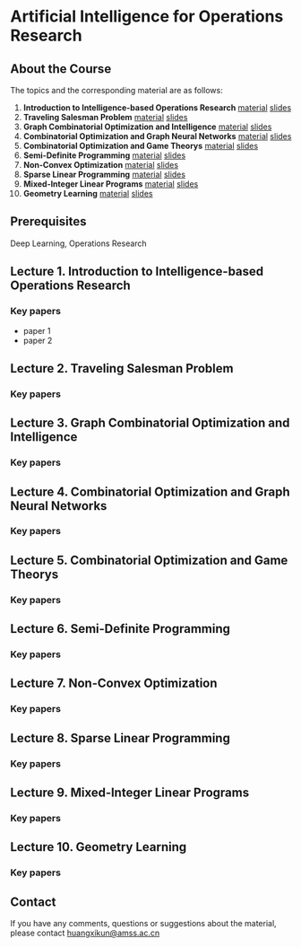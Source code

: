 # Artificial Intelligence for Operations Research

## About the Course

The topics and the corresponding material are as follows:
 1. **Introduction to Intelligence-based Operations Research**  [material](#) [slides](./course_files/lecture_slides/lecture1.pdf)
 1. **Traveling Salesman Problem**  [material](#) [slides](./course_files/lecture_slides/lecture2.pdf)
 1. **Graph Combinatorial Optimization and Intelligence**  [material](#) [slides](./course_files/lecture_slides/lecture3.pdf)
 1. **Combinatorial Optimization and Graph Neural Networks**  [material](#) [slides](./course_files/lecture_slides/lecture4.pdf)
 1. **Combinatorial Optimization and Game Theorys**  [material](#) [slides](./course_files/lecture_slides/lecture5.pdf)
 1. **Semi-Definite Programming**  [material](#) [slides](./course_files/lecture_slides/lecture6.pdf)
 1. **Non-Convex Optimization**  [material](#) [slides](./course_files/lecture_slides/lecture7.pdf)
 1. **Sparse Linear Programming**  [material](#) [slides](./course_files/lecture_slides/lecture8.pdf)
 1. **Mixed-Integer Linear Programs**  [material](#) [slides](./course_files/lecture_slides/lecture9.pdf)
 1. **Geometry Learning**  [material](#) [slides](./course_files/lecture_slides/lecture10.pdf) 

##  Prerequisites

Deep Learning, Operations Research

## Lecture 1. Introduction to Intelligence-based Operations Research

### Key papers

- paper 1
- paper 2

## Lecture 2. Traveling Salesman Problem

### Key papers

## Lecture 3. Graph Combinatorial Optimization and Intelligence

### Key papers

## Lecture 4. Combinatorial Optimization and Graph Neural Networks

### Key papers

## Lecture 5. Combinatorial Optimization and Game Theorys

### Key papers

## Lecture 6. Semi-Definite Programming

### Key papers

## Lecture 7. Non-Convex Optimization

### Key papers

## Lecture 8. Sparse Linear Programming

### Key papers

## Lecture 9. Mixed-Integer Linear Programs

### Key papers

## Lecture 10. Geometry Learning

### Key papers

##  Contact
If you have any comments, questions or suggestions about the material, please contact huangxikun@amss.ac.cn
